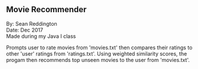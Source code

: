 ## Movie Recommender


By: Sean Reddington\
Date: Dec 2017\
Made during my Java I class

Prompts user to rate movies from 'movies.txt' 
then compares their ratings to other 'user' ratings from 'ratings.txt'.
Using weighted similarity scores, the progam then recommends top unseen movies
to the user from 'movies.txt'.
